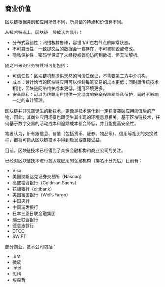 ## 商业价值

区块链根据类别和应用场景不同，所具备的特点和价值也不同。

从技术特点上，区块链一般被认为具有：

* 分布式容错性：网络极其鲁棒，容错 1/3 左右节点的异常状态。
* 不可篡改性：一致提交后的数据会一直存在，不可被销毁或修改。
* 隐私保护性：密码学保证了未经授权者能访问到数据，但无法解析。

随之带来的业务特性将可能包括：

* 可信任性：区块链机制提供天然的可信任保证，不需要第三方中介机构。 
* 成本：设计恰当的区块链应用可以控制每笔交易的成本更低；同时跟传统技术相比，区块链网络维护成本更低，适用环境更多。
* 安全隐私：可以为终端用户提供一定程度的安全保障和隐私保护，同时不影响一定的审计管理。

区块链并非凭空诞生的新技术，更像是技术演化到一定程度突破应用阈值后的产物，因此，其商业应用场景也跟促生其出现的环境息息相关。基于区块链技术，任何基于数字交易的活动成本和追踪成本都会降低，并且能提高安全性。

笔者认为，所有跟信息、价值（包括货币、证券、物品等）、信用等相关的交换过程，都将可能从区块链技术中得到启发或直接受益。

目前，区块链技术已经得到了众多金融机构和商业公司的关注。

已经对区块链技术进行投入或应用的金融机构（排名不分先后）目前有：

* Visa
* 美国纳斯达克证券交易所（Nasdaq）
* 高盛投资银行（Goldman Sachs）
* 花旗银行（citibank）
* 美国富国银行（Wells Fargo）
* 中国央行
* 中国浦发银行
* 日本三菱日联金融集团
* 瑞士联合银行
* 德意志银行
* DTCC
* SWIFT

部分商业、技术公司包括：

* IBM
* 微软
* Intel
* 思科
* 埃森哲